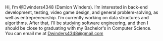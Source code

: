 Hi, I’m @Dwinders4348 (Damion Winders).
I’m interested in back-end development, testing, video game design, and general problem-solving, as well as entrepreneurship. 
I’m currently working on data structures and algorithms. After that, I'll be studying software engineering, and then I should be close to graduating with my Bachelor's in Computer Science.  
You can email me at Dwinders4348@gmail.com
